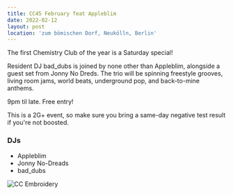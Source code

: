 ```yaml
---
title: CC45 February feat Appleblim
date: 2022-02-12
layout: post
location: 'zum bömischen Dorf, Neukölln, Berlin' 
---
```


The first Chemistry Club of the year is a Saturday special!

Resident DJ bad_dubs is joined by none other than Appleblim, alongside a guest set from Jonny No Dreds. The trio will be spinning freestyle grooves, living room jams, world beats, underground pop, and back-to-mine anthems.

9pm til late. Free entry!

This is a 2G+ event, so make sure you bring a same-day negative test result if you're not boosted. 


### DJs
- Appleblim
- Jonny No-Dreads
- bad_dubs

![CC Embroidery](/CC45.jpg)